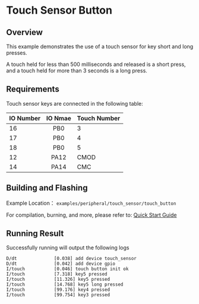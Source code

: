 # Touch Sensor Button

## Overview

This example demonstrates the use of a touch sensor for key short and long presses.

A touch held for less than 500 milliseconds and released is a short press, and a touch held for more than 3 seconds is a long press.

## Requirements

Touch sensor keys are connected in the following table:

| IO Number | IO Nmae   | Touch Number  |
| :-------- | :-------: | :------------ |
| 16        | PB0       | 3             |
| 17        | PB0       | 4             |
| 18        | PB0       | 5             |
| 12        | PA12      | CMOD          |
| 14        | PA14      | CMC           |

## Building and Flashing

Example Location： `examples/peripheral/touch_sensor/touch_button`

For compilation, burning, and more, please refer to: [Quick Start Guide](https://doc.winnermicro.net/w800/en/2.2-beta.2/get_started/index.html)


## Running Result

Successfully running will output the following logs

```
D/dt              [0.038] add device touch_sensor
D/dt              [0.042] add device gpio
I/touch           [0.046] touch button init ok
I/touch           [7.318] key5 pressed
I/touch           [11.326] key5 pressed
I/touch           [14.768] key5 long pressed
I/touch           [99.176] key4 pressed
I/touch           [99.754] key3 pressed
```